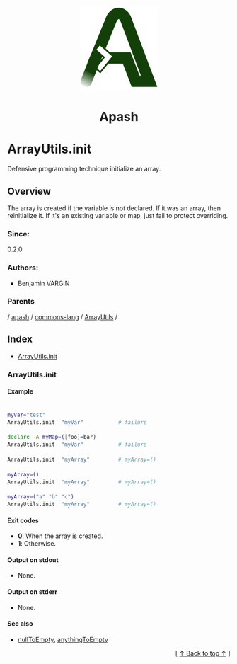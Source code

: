 
<div align='center' id='apash-top'>
  <a href='https://github.com/hastec-fr/apash'>
    <img alt='apash-logo' src='../../../../../../../assets/apash-logo.svg'/>
  </a>

  # Apash
</div>

# ArrayUtils.init

Defensive programming technique initialize an array.

## Overview

The array is created if the variable is not declared.
If it was an array, then reinitialize it.
If it's an existing variable or map, just fail to protect overriding.

### Since:
0.2.0

### Authors:
* Benjamin VARGIN

### Parents
<!-- apash.parentBegin -->
[](../../../../.md) / [apash](../../../apash.md) / [commons-lang](../../commons-lang.md) / [ArrayUtils](../ArrayUtils.md) / 
<!-- apash.parentEnd -->

## Index

* [ArrayUtils.init](#arrayutilsinit)

### ArrayUtils.init

#### Example
```bash

myVar="test" 
ArrayUtils.init  "myVar"           # failure

declare -A myMap=([foo]=bar)
ArrayUtils.init  "myVar"           # failure

ArrayUtils.init  "myArray"         # myArray=()

myArray=()
ArrayUtils.init  "myArray"         # myArray=()

myArray=("a" "b" "c")
ArrayUtils.init  "myArray"         # myArray=()
```

#### Exit codes

* **0**: When the array is created.
* **1**: Otherwise.

#### Output on stdout

* None.

#### Output on stderr

* None.

#### See also

* [nullToEmpty](./nullToEmpty.md), [anythingToEmpty](./anythingToEmpty.md)


  <div align='right'>[ <a href='#apash-top'>↑ Back to top ↑</a> ]</div>

